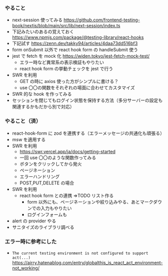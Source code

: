 ### やること

- next-session 使ってみる
  https://github.com/frontend-testing-book/nextjs/blob/main/src/lib/next-session/index.ts
- 下記みたいのあるの覚えておく
  https://www.npmjs.com/package/@testing-library/react-hooks
- 下記試す
  https://zenn.dev/takky94/articles/4daa73dd516bf3
- form onSubmit 以外で react hook form の handleSubmit 使う
- jest で fetch を mock 化
  https://widen.tokyo/jest-fetch-mock-test/
  - エラー時など異常系の表示検証もやりたい
  - react hook form の挙動チェックを jest で行う
- SWR を利用
  - GET の時に axios 使った方がシンプルに書ける？
  - use 〇〇の関数をそれぞれの場面に合わせてカスタマイズ
- SWR 的な hook を作ってみる
- セッションを閉じてもログイン状態を保持する方法（多分サーバーの設定も関連するかもだから別で対応）

### やること（済）

- react-hook-form に zod を連携する（エラーメッセージの共通化も頑張る）
- msw を適用する
- SWR を利用
  - https://swr.vercel.app/ja/docs/getting-started
  - 一回 use 〇〇のような関数作ってみる
  - ボタンをクリックしてから発火
  - ページネーション
  - エラーハンドリング
  - POST,PUT,DELETE の場合
- SWR を利用
  - react hook form との連携
    ⇒TODO リスト作る
    - form 以外にも、ページネーションや絞り込みやる、あとマークダウンでの入力もやりたい
    - ログインフォームも
- alert の provider やる
- サニタイズのライブラリ調べる

### エラー時に参考にした

- `The current testing environment is not configured to support act(...)`
  https://airry.hatenablog.com/entry/globalthis_is_react_act_environment-not_working/
